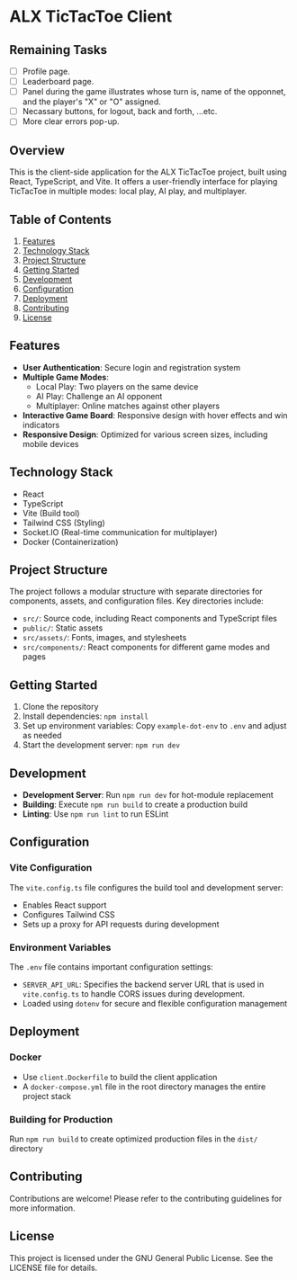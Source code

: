 # ALX TicTacToe Client

## Remaining Tasks

- [ ] Profile page.
- [ ] Leaderboard page.
- [ ] Panel during the game illustrates whose turn is, name of the opponnet, and the player's "X" or "O" assigned.
- [ ] Necassary buttons, for logout, back and forth, ...etc.
- [ ] More clear errors pop-up.

## Overview

This is the client-side application for the ALX TicTacToe project, built using React, TypeScript, and Vite. It offers a user-friendly interface for playing TicTacToe in multiple modes: local play, AI play, and multiplayer.

## Table of Contents

1. [Features](#features)
2. [Technology Stack](#technology-stack)
3. [Project Structure](#project-structure)
4. [Getting Started](#getting-started)
5. [Development](#development)
6. [Configuration](#configuration)
7. [Deployment](#deployment)
8. [Contributing](#contributing)
9. [License](#license)

## Features

- **User Authentication**: Secure login and registration system
- **Multiple Game Modes**:
  - Local Play: Two players on the same device
  - AI Play: Challenge an AI opponent
  - Multiplayer: Online matches against other players
- **Interactive Game Board**: Responsive design with hover effects and win indicators
- **Responsive Design**: Optimized for various screen sizes, including mobile devices

## Technology Stack

- React
- TypeScript
- Vite (Build tool)
- Tailwind CSS (Styling)
- Socket.IO (Real-time communication for multiplayer)
- Docker (Containerization)

## Project Structure

The project follows a modular structure with separate directories for components, assets, and configuration files. Key directories include:

- `src/`: Source code, including React components and TypeScript files
- `public/`: Static assets
- `src/assets/`: Fonts, images, and stylesheets
- `src/components/`: React components for different game modes and pages

## Getting Started

1. Clone the repository
2. Install dependencies: `npm install`
3. Set up environment variables: Copy `example-dot-env` to `.env` and adjust as needed
4. Start the development server: `npm run dev`

## Development

- **Development Server**: Run `npm run dev` for hot-module replacement
- **Building**: Execute `npm run build` to create a production build
- **Linting**: Use `npm run lint` to run ESLint

## Configuration

### Vite Configuration

The `vite.config.ts` file configures the build tool and development server:

- Enables React support
- Configures Tailwind CSS
- Sets up a proxy for API requests during development

### Environment Variables

The `.env` file contains important configuration settings:

- `SERVER_API_URL`: Specifies the backend server URL that is used in `vite.config.ts` to handle CORS issues during development.
- Loaded using `dotenv` for secure and flexible configuration management

## Deployment

### Docker

- Use `client.Dockerfile` to build the client application
- A `docker-compose.yml` file in the root directory manages the entire project stack

### Building for Production

Run `npm run build` to create optimized production files in the `dist/` directory

## Contributing

Contributions are welcome! Please refer to the contributing guidelines for more information.

## License

This project is licensed under the GNU General Public License. See the LICENSE file for details.
